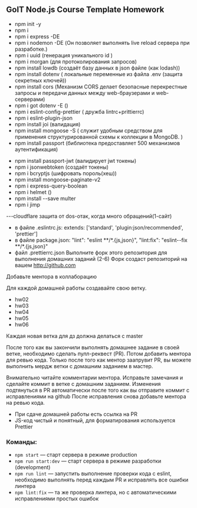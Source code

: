 ## GoIT Node.js Course Template Homework

- npm init -y
- npm i
- npm i express -DE
- npm i nodemon -DE (Он позволяет выполнять live reload сервера при разработке.)
- npm i uuid (генерация уникального id )
- npm i morgan (для протоколирования запросов)
- npm install lowdb (создаёт базу данных в json файле (как lodash))
- npm install dotenv ( локальные переменные из файла .env (защита секретных
  ключей))
- npm install cors (Механизм CORS делает безопасные перекрестные запросы и
  передачи данных между web-браузерами и web-серверами)
- npm i got dotenv -E ()
- npm i eslint-config-prettier ( дружба lintrc+prittierrc)
- npm i eslint-plugin-json
- npm install joi (валидация)
- npm install mongoose -S ( служит удобным средством для применения
  структурированной схемы к коллекции в MongoDB. )
- npm install passport (библиотека предоставляет 500 механизмов аутентификация)

* npm install passport-jwt (валидирует jwt токены)
* npm i jsonwebtoken (создаёт токены)
* npm i bcryptjs (шифровать пороль(хеш))
* npm install mongoose-paginate-v2
* npm i express-query-boolean
* npm i helmet ()
* npm install --save multer
* npm i jimp

---cloudflare защита от dos-отак, когда много обращений(1-сайт)

- в файле .eslintrc.js: extends: ['standard', 'plugin:json/recommended',
  'prettier']
- в файле package.json: "lint": "eslint **/\*.{js,json}", "lint:fix":
  "eslint--fix **/\*.{js,json}"
- файл .prettierrc.json Выполните форк этого репозитория для выполнения домашних
  заданий (2-6) Форк создаст репозиторий на вашем http://github.com

Добавьте ментора в коллаборацию

Для каждой домашней работы создавайте свою ветку.

- hw02
- hw03
- hw04
- hw05
- hw06

Каждая новая ветка для дз должна делаться с master

После того как вы закончили выполнять домашнее задание в своей ветке, необходимо
сделать пулл-реквест (PR). Потом добавить ментора для ревью кода. Только после
того как ментор заапрувит PR, вы можете выполнить мердж ветки с домашним
заданием в мастер.

Внимательно читайте комментарии ментора. Исправьте замечания и сделайте коммит в
ветке с домашним заданием. Изменения подтянуться в PR автоматически после того
как вы отправите коммит с исправлениями на github После исправления снова
добавьте ментора на ревью кода.

- При сдаче домашней работы есть ссылка на PR
- JS-код чистый и понятный, для форматирования используется Prettier

### Команды:

- `npm start` &mdash; старт сервера в режиме production
- `npm run start:dev` &mdash; старт сервера в режиме разработки (development)
- `npm run lint` &mdash; запустить выполнение проверки кода с eslint, необходимо
  выполнять перед каждым PR и исправлять все ошибки линтера
- `npm lint:fix` &mdash; та же проверка линтера, но с автоматическими
  исправлениями простых ошибок

